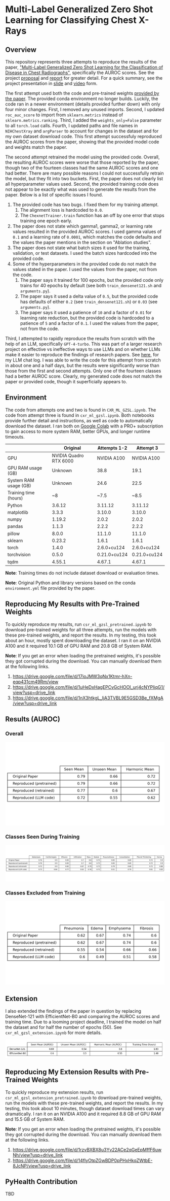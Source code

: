 # Multi-Label Generalized Zero Shot Learning for Classifying Chest X-Rays

## Overview

This repository represents three attempts to reproduce the results of the paper, ["Multi-Label Generalized Zero Shot Learning for the Classification of Disease in Chest Radiographs"](https://arxiv.org/abs/2107.06563), specifically the AUROC scores. See the project [proposal](https://github.com/EricSchrock/cxr-ml-gzsl/blob/main/proposal/proposal.pdf) and [report](https://github.com/EricSchrock/cxr-ml-gzsl/blob/main/report/report.pdf) for greater detail. For a quick summary, see the project presentation in [slide](https://github.com/EricSchrock/cxr-ml-gzsl/blob/main/report/presentation.pptx) and [video](https://drive.google.com/file/d/1fTt2B8VNEQrtBT_Iooby2_viOujf59bX/view?usp=drive_link) form.

The first attempt used both the code and pre-trained weights [provided by the paper](https://github.com/nyuad-cai/CXR-ML-GZSL/). The provided conda environment no longer builds. Luckily, the code ran in a newer environment (details provided further down) with only four minor changes. First, I removed any unused imports. Second, I updated `roc_auc_score` to import from `sklearn.metrics` instead of `sklearn.metrics.ranking`. Third, I added the `weights_only=False` parameter to all `torch.load` calls. Fourth, I updated paths and file names in `NIHChestXray` and `argParser` to account for changes in the dataset and for my own dataset download code. This first attempt successfuly reproduced the AUROC scores from the paper, showing that the provided model code and weights match the paper.

The second attempt retrained the model using the provided code. Overall, the resulting AUROC scores were worse that those reported by the paper, though two of the fourteen classes had the same AUROC scores and one had better. There are many possible reasons I could not successfully retrain the model, but they fit into two buckets. First, the paper does not clearly list all hyperparameter values used. Second, the provided training code does not appear to be exactly what was used to generate the results from the paper. Below is a list of specific issues I found.

1. The provided code has two bugs. I fixed them for my training attempt.
   1. The alignment loss is hardcoded to `0.0`.
   2. The `ChexnetTrainer.train` function has an off by one error that stops training one epoch early.
2. The paper does not state which gamma1, gamma2, or learning rate values resulted in the provided AUROC scores. I used gamma values of `0.1` and a learning rate of `0.0001`, which matches the code defaults and the values the paper mentions in the section on "Ablation studies".
3. The paper does not state what batch sizes it used for the training, validation, or test datasets. I used the batch sizes hardcoded into the provided code.
4. Some of the hyperparameters in the provided code do not match the values stated in the paper. I used the values from the paper, not from the code.
   1. The paper says it trained for 100 epochs, but the provided code only trains for 40 epochs by default (see both `train_densenet121.sh` and `arguments.py`).
   2. The paper says it used a delta value of `0.5`, but the provided code has defaults of either `0.2` (see `train_densenet121.sh`) or `0.03` (see `arguments.py`).
   3. The paper says it used a patience of `10` and a factor of `0.01` for learning rate reduction, but the provided code is hardcoded to a patience of `5` and a factor of `0.1`. I used the values from the paper, not from the code.

Third, I attempted to rapidly reproduce the results from scratch with the help of an LLM, specifically `GPT-4-turbo`. This was part of a larger research project on effective vs ineffective ways to use LLMs and on whether LLMs make it easier to reproduce the findings of research papers. See [here](https://github.com/EricSchrock/cxr-ml-gzsl/blob/main/report/report-llm-chat-log-for-research.txt), for my LLM chat log. I was able to write the code for this attempt from scratch in about one and a half days, but the results were significantly worse than those from the first and second attempts. Only one of the fourteen classes had a better AUROC score. Clearly, my generated code does not match the paper or provided code, though it superficially appears to.

## Environment

The code from attempts one and two is found in `CXR_ML_GZSL.ipynb`. The code from attempt three is found in `cxr_ml_gzsl.ipynb`. Both notebooks provide further detail and instructions, as well as code to automatically download the dataset. I ran both on [Google Colab](https://colab.research.google.com/) with a PRO+ subscription to gain access to more system RAM, better GPUs, and longer runtime timeouts.

|                       | Original               | Attempts 1-2 | Attempt 3    |
|-----------------------|------------------------|--------------|--------------|
| GPU                   | NVIDIA Quadro RTX 6000 | NVIDIA A100  | NVIDIA A100  |
| GPU RAM usage (GB)    | Unknown                | 38.8         | 19.1         |
| System RAM usage (GB) | Unknown                | 24.6         | 22.5         |
| Training time (hours) | ~8                     | ~7.5         | ~8.5         |
| Python                | 3.6.12                 | 3.11.12      | 3.11.12      |
| matplotlib            | 3.3.3                  | 3.10.0       | 3.10.0       |
| numpy                 | 1.19.2                 | 2.0.2        | 2.0.2        |
| pandas                | 1.1.3                  | 2.2.2        | 2.2.2        |
| pillow                | 8.0.0                  | 11.1.0       | 11.1.0       |
| sklearn               | 0.23.2                 | 1.6.1        | 1.6.1        |
| torch                 | 1.4.0                  | 2.6.0+cu124  | 2.6.0+cu124  |
| torchvision           | 0.5.0                  | 0.21.0+cu124 | 0.21.0+cu124 |
| tqdm                  | 4.55.1                 | 4.67.1       | 4.67.1       |

**Note**: Training times do not include dataset download or evaluation times.

**Note**: Original Python and library versions based on the conda `environment.yml` file provided by the paper.

## Reproducing My Results with Pre-Trained Weights

To quickly reproduce my results, run `csr_ml_gzsl_pretrained.ipynb` to download pre-trained weights for all three attempts, run the models with these pre-trained weights, and report the results. In my testing, this took about an hour, mostly spent downloading the dataset. I ran it on an NVIDIA A100 and it required 10.1 GB of GPU RAM and 20.8 GB of System RAM.

**Note**: If you get an error when loading the pretrained weights, it's possible they got corrupted during the download. You can manually download them at the following links.

1. https://drive.google.com/file/d/17ioJMW3qNx1Ktmr-hXn-eqp431cm49Rm/view
2. https://drive.google.com/file/d/1uHeDxHagEPCvGcHOOI_urj4cNYPliqG1/view?usp=drive_link
3. https://drive.google.com/file/d/1nX3htkgL_ljA3TVBL9E5GSD3Be_fXMgA/view?usp=drive_link

## Results (AUROC)

### Overall

![means](report/means.png)

### Classes Seen During Training

![seen](report/seen.png)

### Classes Excluded from Training

![unseen](report/unseen.png)

## Extension

I also extended the findings of the paper in question by replacing DenseNet-121 with EfficientNet-B0 and comparing the AUROC scores and training time. Due to a looming project deadline, I trained the model on half the dataset and for half the number of epochs (50). See `cxr_ml_gzsl_extension.ipynb` for more details.

![extension](report/extension.png)

## Reproducing My Extension Results with Pre-Trained Weights

To quickly reproduce my extension results, run `csr_ml_gzsl_extension_pretrained.ipynb` to download pre-trained weights, run the models with these pre-trained weights, and report the results. In my testing, this took about 10 minutes, though dataset download times can vary dramatically. I ran it on an NVIDIA A100 and it required 8.8 GB of GPU RAM and 15.5 GB of System RAM.

**Note**: If you get an error when loading the pretrained weights, it's possible they got corrupted during the download. You can manually download them at the following links.

1. https://drive.google.com/file/d/1rzvBXBX8u3Yv22ACe2qGeEpMffF6uwNh/view?usp=drive_link
2. https://drive.google.com/file/d/14flyOtpZGwBDP0pPHxHkqZWtbE-8JcNP/view?usp=drive_link

## PyHealth Contribution

TBD
